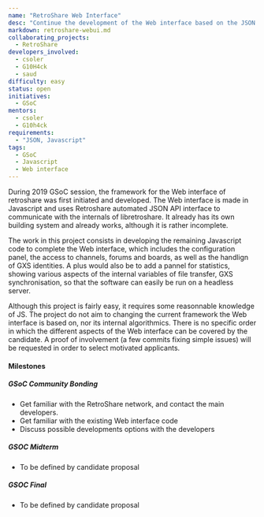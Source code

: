 ```yaml
---
name: "RetroShare Web Interface"
desc: "Continue the development of the Web interface based on the JSON API of Retroshare"
markdown: retroshare-webui.md
collaborating_projects:
  - RetroShare
developers_involved:
  - csoler
  - G10H4ck
  - saud
difficulty: easy
status: open
initiatives:
  - GSoC
mentors:
  - csoler
  - G10h4ck
requirements:
  - "JSON, Javascript"
tags:
  - GSoC
  - Javascript
  - Web interface
---
```


During 2019 GSoC session, the framework for the Web interface of retroshare was first initiated and developed.
The  Web interface is made in Javascript and uses Retroshare automated JSON API interface to communicate with the
internals of libretroshare. It already has its own building system and already works, although it is rather incomplete. 

The work in this project consists in developing the remaining Javascript code to complete the Web interface, which
includes the configuration panel, the access to channels, forums and boards, as well as the handlign of GXS identities. 
A plus would also be to add a pannel for statistics, showing various aspects of the internal variables of file transfer,
GXS synchronisation, so that the software can easily be run on a headless server.

Although this project is fairly easy, it requires some reasonnable knowledge of JS. The project do not aim to changing 
the current framework the Web interface is based on, nor its internal algorithmics. There is no specific order in which the
different aspects of the Web interface can be covered by the candidate. A proof of involvement (a few commits fixing 
simple issues) will be requested in order to select motivated applicants.

#### Milestones

##### GSoC Community Bonding

* Get familiar with the RetroShare network, and contact the main developers.
* Get familiar with the existing Web interface code
* Discuss possible developments options with the developers

##### GSOC Midterm

* To be defined by candidate proposal

##### GSOC Final

* To be defined by candidate proposal
